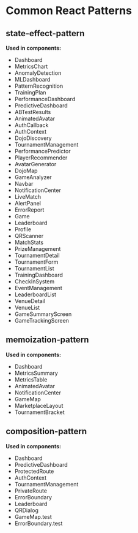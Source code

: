 # Common React Patterns

## state-effect-pattern

**Used in components:**
- Dashboard
- MetricsChart
- AnomalyDetection
- MLDashboard
- PatternRecognition
- TrainingPlan
- PerformanceDashboard
- PredictiveDashboard
- ABTestResults
- AnimatedAvatar
- AuthCallback
- AuthContext
- DojoDiscovery
- TournamentManagement
- PerformancePredictor
- PlayerRecommender
- AvatarGenerator
- DojoMap
- GameAnalyzer
- Navbar
- NotificationCenter
- LiveMatch
- AlertPanel
- ErrorReport
- Game
- Leaderboard
- Profile
- QRScanner
- MatchStats
- PrizeManagement
- TournamentDetail
- TournamentForm
- TournamentList
- TrainingDashboard
- CheckInSystem
- EventManagement
- LeaderboardList
- VenueDetail
- VenueList
- GameSummaryScreen
- GameTrackingScreen

## memoization-pattern

**Used in components:**
- Dashboard
- MetricsSummary
- MetricsTable
- AnimatedAvatar
- NotificationCenter
- GameMap
- MarketplaceLayout
- TournamentBracket

## composition-pattern

**Used in components:**
- Dashboard
- PredictiveDashboard
- ProtectedRoute
- AuthContext
- TournamentManagement
- PrivateRoute
- ErrorBoundary
- Leaderboard
- QRDialog
- GameMap.test
- ErrorBoundary.test

